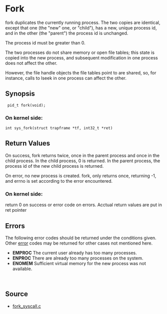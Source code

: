# Fork
fork duplicates the currently running process. The two copies are identical, except that one (the "new" one, or "child"), has a new, unique process id, and in the other (the "parent") the process id is unchanged.

The process id must be greater than 0.

The two processes do not share memory or open file tables; this state is copied into the new process, and subsequent modification in one process does not affect the other.

However, the file handle objects the file tables point to are shared, so, for instance, calls to lseek in one process can affect the other.



## Synopsis

``` pid_t fork(void);```

### On kernel side:
```int sys_fork(struct trapframe *tf, int32_t *ret)```


## Return Values
On success, fork returns twice, once in the parent process and once in the child process. In the child process, 0 is returned. In the parent process, the process id of the new child process is returned.

On error, no new process is created. fork, only returns once, returning -1, and errno is set according to the error encountered.

### On kernel side:
return 0 on success or error code on errors. Acctual return values are put in ret pointer



## Errors
The following error codes should be returned under the conditions given. Other [error][1] codes may be returned for other cases not mentioned here.

-   **EMPROC**  The current user already has too many processes.
-   **ENPROC**  There are already too many processes on the system.
-   **ENOMEM**  Sufficient virtual memory for the new process was not available.



<br/>



## Source

-   [fork_syscall.c][2]



[1]:../kern/include/kern/errno.h
[2]:../kern/syscall/fork_syscall.c